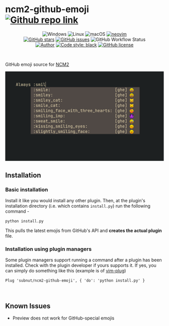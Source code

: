 # ncm2-github-emoji [![Github repo link](https://img.shields.io/badge/view%20on%20github-black?style=for-the-badge&logo=github)](https://github.com/subnut/ncm2-github-emoji "Github repo link")
<p align="center">
<img alt="Windows" src="https://img.shields.io/badge/Windows-brightgreen?style=for-the-badge&logo=windows&logoColor=white&color=0078D6">
<img alt="Linux" src="https://img.shields.io/badge/Linux-FCC624?style=for-the-badge&logo=linux&logoColor=white&color=EBB513">
<img alt="macOS" src="https://img.shields.io/badge/macOS-999999?style=for-the-badge&logo=apple&logoColor=white&color=999999">
<a href="https://neovim.io"><img alt="neovim" src="https://img.shields.io/badge/neovim-57A143?style=for-the-badge&logo=neovim&logoColor=white"></a>
<br/>
<a href="https://github.com/subnut/ncm2-github-emoji"><img alt="GitHub stars" src="https://img.shields.io/github/stars/subnut/ncm2-github-emoji?style=for-the-badge&logo=github"></a>
<a href="https://github.com/subnut/ncm2-github-emoji/issues"><img alt="GitHub issues" src="https://img.shields.io/github/issues/subnut/ncm2-github-emoji?style=for-the-badge&logo=github"></a>
<img alt="GitHub Workflow Status" src="https://img.shields.io/github/workflow/status/subnut/ncm2-github-emoji/Check%20if%20install.py%20can%20run%20without%20requests%20module%20pre-installed/master?style=for-the-badge&logo=github">
<br/>
<a href="https://github.com/subnut"><img alt="Author" src="https://img.shields.io/badge/Author-subnut-brightgreen?style=for-the-badge&logo=github"></a>
<a href="https://github.com/psf/black"><img alt="Code style: black" src="https://img.shields.io/badge/code%20style-black-lightgrey?style=for-the-badge&color=000"></a>
<a href="https://github.com/subnut/ncm2-github-emoji/blob/master/LICENSE"><img alt="GitHub license" src="https://img.shields.io/github/license/subnut/ncm2-github-emoji?style=for-the-badge"></a>
</p>
<br/>

GitHub emoji source for [NCM2](https://github.com/ncm2/ncm2)

<p align="center">
<img src="screenshot.png" caption="Screenshot" alt="screenshot">
</p>

## Installation

### Basic installation

Install it like you would install any other plugin. Then, at the plugin's installation directory (i.e. which contains `install.py`) run the following command -
```
python install.py
```
This pulls the latest emojis from GitHub's API and **creates the actual plugin** file.


### Installation using plugin managers
Some plugin managers support running a command after a plugin has been installed. Check with the plugin developer if yours supports it. If yes, you can simply do something like this (example is of [vim-plug](https://github.com/junegunn/vim-plug))
```
Plug 'subnut/ncm2-github-emoji', { 'do': 'python install.py' }
```

<br/>

## Known Issues
* Preview does not work for GitHub-special emojis
